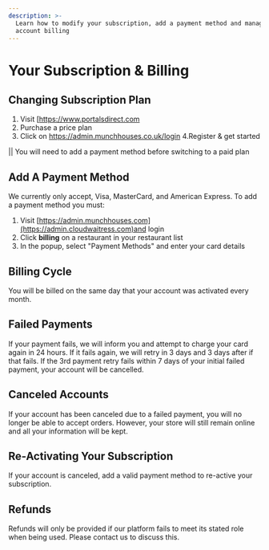 ```yaml
---
description: >-
  Learn how to modify your subscription, add a payment method and manage your
  account billing
---
```


# Your Subscription & Billing

## Changing Subscription Plan

1. Visit [https://www.portalsdirect.com 
2. Purchase a price plan 
3. Click on https://admin.munchhouses.co.uk/login
4.Register & get started 

\|\| You will need to add a payment method before switching to a paid plan

## Add A Payment Method

We currently only accept, Visa, MasterCard, and American Express. To add a payment method you must:

1. Visit [https://admin.munchhouses.com](https://admin.cloudwaitress.com)and login
2. Click **billing** on a restaurant in your restaurant list
3. In the popup, select "Payment Methods" and enter your card details

## Billing Cycle

You will be billed on the same day that your account was activated every month.

## Failed Payments

If your payment fails, we will inform you and attempt to charge your card again in 24 hours. If it fails again, we will retry in 3 days and 3 days after if that fails. If the 3rd payment retry fails within 7 days of your initial failed payment, your account will be cancelled.

## Canceled Accounts

If your account has been canceled due to a failed payment, you will no longer be able to accept orders. However, your store will still remain online and all your information will be kept.

## Re-Activating Your Subscription

If your account is canceled, add a valid payment method to re-active your subscription.

## Refunds

Refunds will only be provided if our platform fails to meet its stated role when being used. Please contact us to discuss this.


